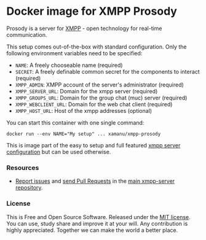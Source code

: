 Docker image for XMPP Prosody
======================

Prosody is a server for [XMPP](https://xmpp.org) - open technology for real-time communication.


This setup comes out-of-the-box with standard configuration. Only the following environment variables need to be specified:

* `NAME`: A freely chooseable name (required)
* `SECRET`:  A freely definable common secret for the components to interact (required)
* `XMPP_ADMIN`: XMPP account of the server's administrator (required)
* `XMPP_SERVER_URL`: Domain for the xmpp server (required)
* `XMPP_GROUPS_URL`: Domain for the group chat (muc) server (required)
* `XMPP_WEBCLIENT_URL`: Domain for the web chat client (required)
* `XMPP_HOST_URL`: Host of the xmpp addresses (optional)

You can start this container with one single command:

`docker run --env NAME="My setup" ... xamanu/xmpp-prosody`


This is image part of the easy to setup and full featured [xmpp server configuration](https://github.com/xamanu/xmpp-server) but can be used otherwise.


### Resources

 * [Report issues](/issues) and [send Pull Requests](https://github.com/xamany/xmpp-server/pulls) in the [main xmpp-server repository](https://github.com/xamanu/xmpp-server).


### License

This is Free and Open Source Software. Released under the [MIT license](./LICENSE.md). You can use, study share and improve it at your will. Any contribution is highly appreciated. Together we can make the world a better place.
